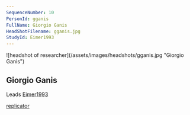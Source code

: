 ```yaml
---
SequenceNumber: 10
PersonId: gganis
FullName: Giorgio Ganis
HeadShotFilename: gganis.jpg
StudyId: Eimer1993
---
```

<a name="gganis">
![headshot of researcher](/assets/images/headshots/gganis.jpg "Giorgio Ganis")

## Giorgio Ganis



Leads [Eimer1993](/replications/#Eimer1993)



[replicator]("replicator")